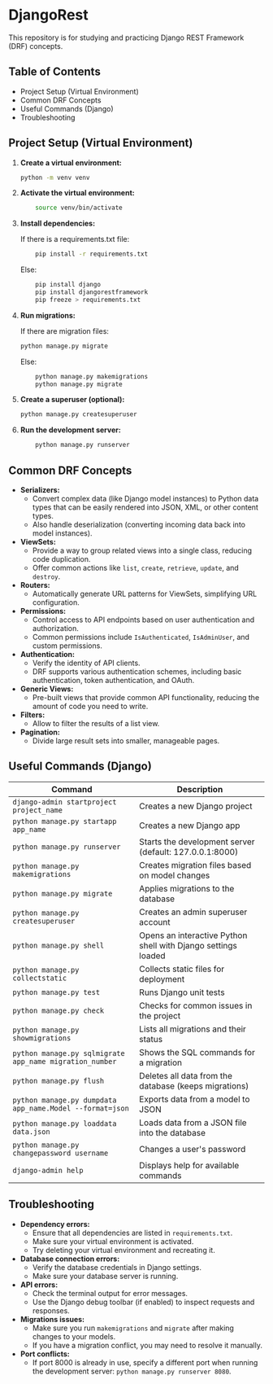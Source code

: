 # DjangoRest

This repository is for studying and practicing Django REST Framework (DRF) concepts.

## Table of Contents

* Project Setup (Virtual Environment)
* Common DRF Concepts
* Useful Commands (Django)
* Troubleshooting

## Project Setup (Virtual Environment)

1.  **Create a virtual environment:**

    ```bash
    python -m venv venv
    ```

2.  **Activate the virtual environment:**

    ```bash
        source venv/bin/activate
    ```

4.  **Install dependencies:**

    If there is a requirements.txt file:
    
    ```bash
        pip install -r requirements.txt
    ```
    Else:
    
    ```bash
        pip install django
        pip install djangorestframework
        pip freeze > requirements.txt
    ```

6.  **Run migrations:**

    If there are migration files:

    ```bash
    python manage.py migrate
    ```

    Else:

    ```bash
        python manage.py makemigrations
        python manage.py migrate
    ```

8.  **Create a superuser (optional):**

    ```bash
    python manage.py createsuperuser
    ```

9.  **Run the development server:**

    ```bash
        python manage.py runserver
    ```

## Common DRF Concepts

* **Serializers:**
    * Convert complex data (like Django model instances) to Python data types that can be easily rendered into JSON, XML, or other content types.
    * Also handle deserialization (converting incoming data back into model instances).
* **ViewSets:**
    * Provide a way to group related views into a single class, reducing code duplication.
    * Offer common actions like `list`, `create`, `retrieve`, `update`, and `destroy`.
* **Routers:**
    * Automatically generate URL patterns for ViewSets, simplifying URL configuration.
* **Permissions:**
    * Control access to API endpoints based on user authentication and authorization.
    * Common permissions include `IsAuthenticated`, `IsAdminUser`, and custom permissions.
* **Authentication:**
    * Verify the identity of API clients.
    * DRF supports various authentication schemes, including basic authentication, token authentication, and OAuth.
* **Generic Views:**
    * Pre-built views that provide common API functionality, reducing the amount of code you need to write.
* **Filters:**
    * Allow to filter the results of a list view.
* **Pagination:**
    * Divide large result sets into smaller, manageable pages.


## Useful Commands (Django)

| Command | Description |
|---------|-------------|
| `django-admin startproject project_name`                | Creates a new Django project |
| `python manage.py startapp app_name`                    | Creates a new Django app |
| `python manage.py runserver`                            | Starts the development server (default: 127.0.0.1:8000) |
| `python manage.py makemigrations`                       | Creates migration files based on model changes |
| `python manage.py migrate`                              | Applies migrations to the database |
| `python manage.py createsuperuser`                      | Creates an admin superuser account |
| `python manage.py shell`                                | Opens an interactive Python shell with Django settings loaded |
| `python manage.py collectstatic`                        | Collects static files for deployment |
| `python manage.py test`                                 | Runs Django unit tests |
| `python manage.py check`                                | Checks for common issues in the project |
| `python manage.py showmigrations`                       | Lists all migrations and their status |
| `python manage.py sqlmigrate app_name migration_number` | Shows the SQL commands for a migration |
| `python manage.py flush`                                | Deletes all data from the database (keeps migrations) |
| `python manage.py dumpdata app_name.Model --format=json`| Exports data from a model to JSON |
| `python manage.py loaddata data.json`                   | Loads data from a JSON file into the database |
| `python manage.py changepassword username`              | Changes a user's password |
| `django-admin help`                                     | Displays help for available commands |


## Troubleshooting

* **Dependency errors:**
    * Ensure that all dependencies are listed in `requirements.txt`.
    * Make sure your virtual environment is activated.
    * Try deleting your virtual environment and recreating it.
* **Database connection errors:**
    * Verify the database credentials in Django settings.
    * Make sure your database server is running.
* **API errors:**
    * Check the terminal output for error messages.
    * Use the Django debug toolbar (if enabled) to inspect requests and responses.
* **Migrations issues:**
    * Make sure you run `makemigrations` and `migrate` after making changes to your models.
    * If you have a migration conflict, you may need to resolve it manually.
* **Port conflicts:**
    * If port 8000 is already in use, specify a different port when running the development server: `python manage.py runserver 8080`.
